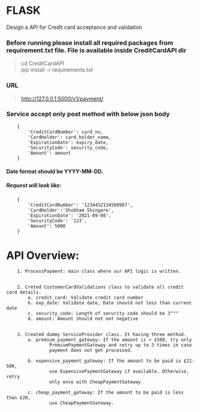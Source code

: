 # FLASK
Design a API for Credit card acceptance and validation

### Before running please install all required packages from requirement.txt file. File is available inside CreditCardAPI dir
> cd CreditCardAPI <br>
> pip install -r requirements.txt

### URL
> http://127.0.0.1:5000/v1/payment/

### Service accept only post method with below json body
```
    {
        'CreditCardNumber': card_no,
        'CardHolder': card_holder_name,
        'ExpirationDate': expiry_date,
        'SecurityCode': security_code,
        'Amount': amount
    }
```

#### Date format should be YYYY-MM-DD. 
##### Request will look like:

```
    {
        'CreditCardNumber': '1234432134560987',
        'CardHolder':'Shubham Shingare',
        'ExpirationDate': '2021-09-08',
        'SecurityCode': '123',
        'Amount': 5000
    }
```

# API Overview:
```
    1. ProcessPayment: main class where our API logic is written.


    2. Creted CustomerCardValidations class to validate all credit card details.
        a. credit_card: Validate credit card number
        b. exp_date: Validate date, Date should not less than current date
        c. security_code: Length of security code should be 3"""
        d. amount: Amount should not not negative


    3. Created dummy ServiceProvider class. It having three method.
        a. premium_payment_gateway: If the amount is > £500, try only 
                PremiumPaymentGateway and retry up to 3 times in case 
                payment does not get processed.
        
        b. expensive_payment_gateway: If the amount to be paid is £21-500,
                use ExpensivePaymentGateway if available. Otherwise, retry 
                only once with CheapPaymentGateway

        c. cheap_payment_gateway: If the amount to be paid is less than £20,
                use CheapPaymentGateway.
```